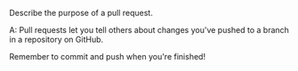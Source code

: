 Describe the purpose of a pull request.

A: Pull requests let you tell others about changes you've pushed to a branch in a repository on GitHub.


Remember to commit and push when you're finished!